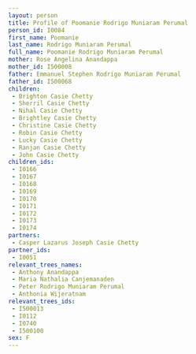 ```yaml
---
layout: person
title: Profile of Poomanie Rodrigo Muniaram Perumal
person_id: I0084
first_name: Poomanie
last_name: Rodrigo Muniaram Perumal
full_name: Poomanie Rodrigo Muniaram Perumal
mother: Rose Angelina Anandappa
mother_id: I500008
father: Emmanuel Stephen Rodrigo Muniaram Perumal
father_id: I500068
children:
 - Brighton Casie Chetty
 - Sherril Casie Chetty
 - Nihal Casie Chetty
 - Brightley Casie Chetty
 - Christine Casie Chetty
 - Robin Casie Chetty
 - Lucky Casie Chetty
 - Ranjan Casie Chetty
 - John Casie Chetty
children_ids:
 - I0166
 - I0167
 - I0168
 - I0169
 - I0170
 - I0171
 - I0172
 - I0173
 - I0174
partners:
 - Casper Lazarus Joseph Casie Chetty
partner_ids:
 - I0051
relevant_trees_names:
 - Anthony Anandappa
 - Maria Nathalia Canjemanaden
 - Peter Rodrigo Muniaram Perumal
 - Anthonia Wijeratnam
relevant_trees_ids:
 - I500013
 - I0112
 - I0740
 - I500100
sex: F
---
```


